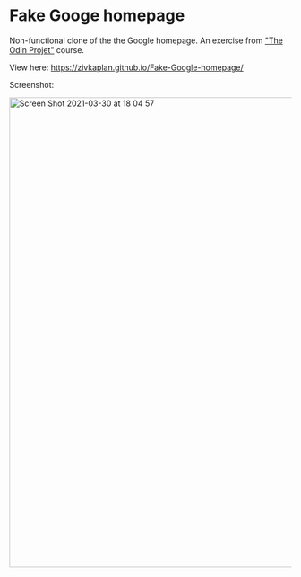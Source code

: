 # Fake Googe homepage

Non-functional clone of the the Google homepage.
An exercise from ["The Odin Projet"](https://www.theodinproject.com/paths/foundations/courses/foundations/lessons/html-css) course.


View here: https://zivkaplan.github.io/Fake-Google-homepage/

Screenshot: 

<img width="838" alt="Screen Shot 2021-03-30 at 18 04 57" src="https://user-images.githubusercontent.com/80772683/113011579-99615180-9182-11eb-800b-ae6073971a3d.png">
